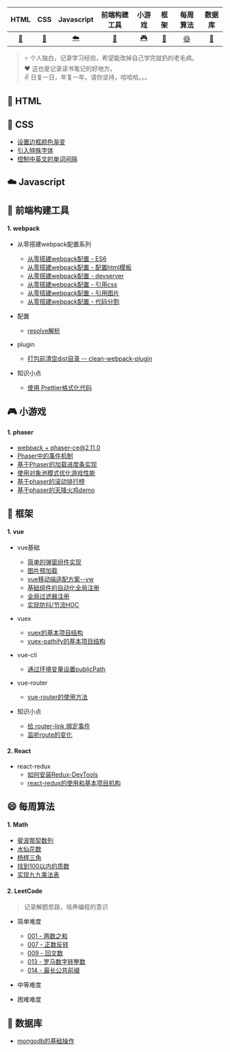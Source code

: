 |         HTML         |                CSS                |          Javascript          |           前端构建工具           |               小游戏               |           框架           |           每周算法           |           数据库          |
| :------------------: | :-------------------------------: | :--------------------------: | :------------------------------: | :--------------------------------: | :----------------------: | :----------------------: | :----------------------: |
| [:memo:](#memo-HTML) | [:floppy_disk:](#floppy_disk-CSS) | [:cloud:](#cloud-Javascript) | [:wrench:](#wrench-前端构建工具) | [:video_game:](#video_game-小游戏) | [:hammer:](#hammer-框架) | [:smile:](#smile-每周算法) | [:briefcase:](#briefcase-数据库) |

> ⭐️ 个人独白，记录学习经验，希望能改掉自己学完就扔的老毛病。  
> :heart: 这也是记录读书笔记的好地方。   
> :v: 日复一日，年复一年。请你坚持，哈哈哈。。。  

## :memo: HTML

## :floppy_disk: CSS

- [设置边框颜色渐变](./src/css/dot/border.md#设置边框颜色渐变)
- [引入特殊字体](./src/css/dot/border.md#引入特殊字体)
- [控制中英文的单词间隔](./src/css/dot/border.md#控制中英文的单词间隔)

## :cloud: Javascript

## :wrench: 前端构建工具

#### 1. webpack
- 从零搭建webpack配置系列
  - [从零搭建webpack配置 - ES6](./src/builds-tools/webpack/es6)
  - [从零搭建webpack配置 - 配置html模板](./src/builds-tools/webpack/html-webpack-plugin)
  - [从零搭建webpack配置 - devserver](./src/builds-tools/webpack/devserver)
  - [从零搭建webpack配置 - 引用css](./src/builds-tools/webpack/css)
  - [从零搭建webpack配置 - 引用图片](./src/builds-tools/webpack/image)
  - [从零搭建webpack配置 - 代码分割](./src/builds-tools/webpack/codeSplit)

- 配置
  - [resolve解析](./src/builds-tools/webpack/webpack-config/resolve.md)

- plugin
  - [打包前清空dist目录 -- clean-webpack-plugin](./src/builds-tools/webpack/plugin/cleanWebpack.md)
- 知识小点
  - [使用 Prettier格式化代码](./src/builds-tools/dot)

## :video_game: 小游戏

#### 1. phaser
  - [webpack + phaser-ce@2.11.0](./src/h5-game/phaser/webpack+phaser-ce)
  - [Phaser中的事件机制](./src/h5-game/phaser/event)
  - [基于Phaser的加载进度条实现](./src/h5-game/phaser/loading)
  - [使用对象池模式优化游戏性能](./src/h5-game/phaser/object-mode)
  - [基于phaser的滚动排行榜](./src/h5-game/phaser/ranking-list)
  - [基于phaser的天降火鸡demo](./src/h5-game/phaser/turkey)

## :hammer: 框架

#### 1. vue
- vue基础
  - [简单的弹窗组件实现](./src/vue/vue/component.md)
  - [图片预加载](./src/vue/preload-image)
  - [vue移动端适配方案--vw](./src/vue/dot/mobile.md)
  - [基础组件的自动化全局注册](./src/vue/vue-component)
  - [全局过滤器注册](./src/vue/dot/filter.md)
  - [实现防抖/节流HOC](./src/vue/dot/throttle.md)

- vuex
  - [vuex的基本项目结构](./src/vue/vuex)
  - [vuex-pathify的基本项目结构](./src/vue/vuex-pathify)

- vue-cli
  - [通过环境变量设置publicPath](./src/vue/vue-cli/publicPath.md)

- vue-router
  - [vue-router的使用方法](./src/vue/vue-router)

- 知识小点
  - [给 router-link 绑定事件](./src/vue/dot/README.md#给router-link绑定事件)
  - [监听route的变化](./src/vue/dot/README.md#监听route的变化)
  
#### 2. React
- react-redux
  - [如何安装Redux-DevTools](./src/React/Redux-DevTools.md)
  - [react-redux的使用和基本项目机构](./src/React/react-redux)
## :smile: 每周算法

#### 1. Math
- [斐波那契数列](./src/arithmetic/math/feibo.md)
- [水仙花数](./src/arithmetic/math/daffodil.md)
- [杨辉三角](./src/arithmetic/math/three.md)
- [找到100以内的质数](./src/arithmetic/math/primeNum.md)
- [实现九九乘法表](./src/arithmetic/math/nine.md)

#### 2. LeetCode

> 记录解题思路，培养编程的意识  

- 简单难度
  - [001 - 两数之和](./src/arithmetic/LeetCode/twoSum.md)
  - [007 - 正数反转](./src/arithmetic/LeetCode/reverseInt.md)
  - [009 - 回文数](./src/arithmetic/LeetCode/isPalindrome.md)
  - [013 - 罗马数字转整数](./src/arithmetic/LeetCode/RomanToInt.md)
  - [014 - 最长公共前缀](./src/arithmetic/LeetCode/longCommonPre.md)
- 中等难度

- 困难难度

## :briefcase: 数据库

- [mongodb的基础操作](./src/data-base/mongodb)
